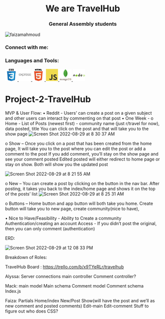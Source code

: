 
<h1 align="center">We are TravelHub</h1>
<h3 align="center">General Assembly students</h3>

<p align="left"> <img src="https://komarev.com/ghpvc/?username=faizamahmoud&label=Profile%20views&color=0e75b6&style=flat" alt="faizamahmoud" /> </p>

<h3 align="left">Connect with me:</h3>
<p align="left">
</p>

<h3 align="left">Languages and Tools:</h3>
<p align="left"> <a href="https://www.w3schools.com/css/" target="_blank" rel="noreferrer"> <img src="https://raw.githubusercontent.com/devicons/devicon/master/icons/css3/css3-original-wordmark.svg" alt="css3" width="40" height="40"/> </a> <a href="https://expressjs.com" target="_blank" rel="noreferrer"> <img src="https://raw.githubusercontent.com/devicons/devicon/master/icons/express/express-original-wordmark.svg" alt="express" width="40" height="40"/> </a> <a href="https://www.w3.org/html/" target="_blank" rel="noreferrer"> <img src="https://raw.githubusercontent.com/devicons/devicon/master/icons/html5/html5-original-wordmark.svg" alt="html5" width="40" height="40"/> </a> <a href="https://developer.mozilla.org/en-US/docs/Web/JavaScript" target="_blank" rel="noreferrer"> <img src="https://raw.githubusercontent.com/devicons/devicon/master/icons/javascript/javascript-original.svg" alt="javascript" width="40" height="40"/> </a> <a href="https://www.mongodb.com/" target="_blank" rel="noreferrer"> <img src="https://raw.githubusercontent.com/devicons/devicon/master/icons/mongodb/mongodb-original-wordmark.svg" alt="mongodb" width="40" height="40"/> </a> <a href="https://nodejs.org" target="_blank" rel="noreferrer"> <img src="https://raw.githubusercontent.com/devicons/devicon/master/icons/nodejs/nodejs-original-wordmark.svg" alt="nodejs" width="40" height="40"/> </a> </p>


# Project-2-TravelHub

MVP & User Flow:
•	Reddit - Users’ can create a post on a given subject and other users can interact by commenting on that post
•	One Week - 
o	Home - 
        List of Posts (newest first) - community name (just r/travel for now), data posted, title
        You can click on the post and that will take you to the show page
![Screen Shot 2022-08-29 at 8 30 37 AM](https://user-images.githubusercontent.com/56799470/187265939-d68de01a-4c23-4de5-a56e-a03eed6d91d8.png)


o	Show –
    	Once you click on a post that has been created from the home page, It will take you to the post where you can edit the post or add a comment to the post 
	        If you add comment, you’ll stay on the show page and see your comment posted
        	Edited posted will either redirect to home page or stay on show. Both will show you the updated post

![Screen Shot 2022-08-29 at 8 21 55 AM](https://user-images.githubusercontent.com/56799470/187266141-c6f6b69c-6ac9-49ee-95b4-28365991c2b4.png)

o	New – 
    	You can create a post by clicking on the button in the nav bar. 
    	After posting, it takes you back to the index/home page and shows it on the top of the posts’ list
![Screen Shot 2022-08-29 at 8 25 31 AM](https://user-images.githubusercontent.com/56799470/187266016-44c9c6e0-73bb-4d53-82ee-c358c6465c12.png)


o	Buttons – Home button and app button will both take you home. Create button will take you to new page, create community(nice to have), 



•	Nice to Have/Feasibility  - 
        Ability to Create a community 
        Authentication/creating an account 
        Access - If you didn’t post the original, then you can only comment (authentication)


ERD:

![Screen Shot 2022-08-29 at 12 08 33 PM](https://user-images.githubusercontent.com/56799470/187269182-22320ddf-9822-4c7c-a508-557dc39d98bc.png)


Breakdown of Roles:

TravelHub Board : https://trello.com/b/x9TYeRLr/travelhub

Alyssa:
Server 
connections 
main controller 
Comment controller?


Mack:
main model 
Main schema 
Comment model
Comment schema
Index.js



Faiza:
Partials
Home/index
New/Post
Show(will have the post and we’ll as new comment and posted comments)
Edit-main 
Edit-comment 
Stuff to figure out who does CSS?
